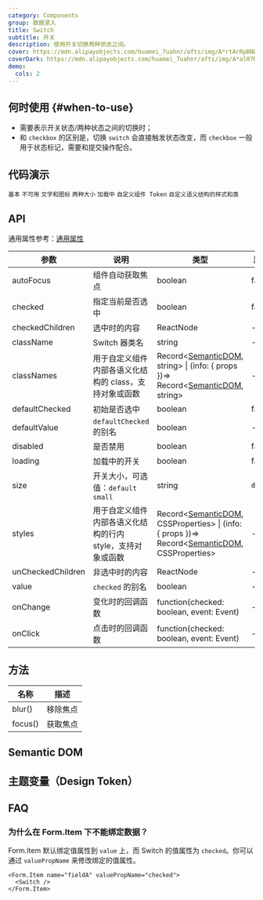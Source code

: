 ```yaml
---
category: Components
group: 数据录入
title: Switch
subtitle: 开关
description: 使用开关切换两种状态之间。
cover: https://mdn.alipayobjects.com/huamei_7uahnr/afts/img/A*rtArRpBNDZcAAAAAAAAAAAAADrJ8AQ/original
coverDark: https://mdn.alipayobjects.com/huamei_7uahnr/afts/img/A*al07RK8SGf4AAAAAAAAAAAAADrJ8AQ/original
demo:
  cols: 2
---
```


## 何时使用 {#when-to-use}

- 需要表示开关状态/两种状态之间的切换时；
- 和 `checkbox` 的区别是，切换 `switch` 会直接触发状态改变，而 `checkbox` 一般用于状态标记，需要和提交操作配合。

## 代码演示

<!-- prettier-ignore -->
<code src="./demo/basic.tsx">基本</code>
<code src="./demo/disabled.tsx">不可用</code>
<code src="./demo/text.tsx">文字和图标</code>
<code src="./demo/size.tsx">两种大小</code>
<code src="./demo/loading.tsx">加载中</code>
<code src="./demo/component-token.tsx" debug>自定义组件 Token</code>
<code src="./demo/style-class.tsx" version="6.0.0">自定义语义结构的样式和类</code>

## API

通用属性参考：[通用属性](/docs/react/common-props)

| 参数 | 说明 | 类型 | 默认值 | 版本 |
| --- | --- | --- | --- | --- |
| autoFocus | 组件自动获取焦点 | boolean | false |  |
| checked | 指定当前是否选中 | boolean | false |  |
| checkedChildren | 选中时的内容 | ReactNode | - |  |
| className | Switch 器类名 | string | - |  |
| classNames | 用于自定义组件内部各语义化结构的 class，支持对象或函数 | Record<[SemanticDOM](#semantic-dom), string> \| (info: { props })=> Record<[SemanticDOM](#semantic-dom), string> | - |
| defaultChecked | 初始是否选中 | boolean | false |  |
| defaultValue | `defaultChecked` 的别名 | boolean | - | 5.12.0 |
| disabled | 是否禁用 | boolean | false |  |
| loading | 加载中的开关 | boolean | false |  |
| size | 开关大小，可选值：`default` `small` | string | `default` |  |
| styles | 用于自定义组件内部各语义化结构的行内 style，支持对象或函数 | Record<[SemanticDOM](#semantic-dom), CSSProperties> \| (info: { props })=> Record<[SemanticDOM](#semantic-dom), CSSProperties> | - |
| unCheckedChildren | 非选中时的内容 | ReactNode | - |  |
| value | `checked` 的别名 | boolean | - | 5.12.0 |
| onChange | 变化时的回调函数 | function(checked: boolean, event: Event) | - |  |
| onClick | 点击时的回调函数 | function(checked: boolean, event: Event) | - |  |

## 方法

| 名称    | 描述     |
| ------- | -------- |
| blur()  | 移除焦点 |
| focus() | 获取焦点 |

## Semantic DOM

<code src="./demo/_semantic.tsx" simplify="true"></code>

## 主题变量（Design Token）

<ComponentTokenTable component="Switch"></ComponentTokenTable>

## FAQ

### 为什么在 Form.Item 下不能绑定数据？

Form.Item 默认绑定值属性到 `value` 上，而 Switch 的值属性为 `checked`。你可以通过 `valuePropName` 来修改绑定的值属性。

```tsx | pure
<Form.Item name="fieldA" valuePropName="checked">
  <Switch />
</Form.Item>
```

